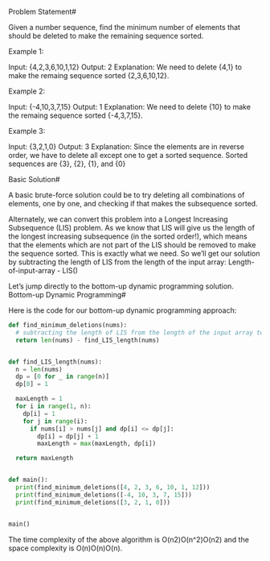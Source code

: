 Problem Statement#

Given a number sequence, find the minimum number of elements that should be deleted to make the remaining sequence sorted.

Example 1:

Input: {4,2,3,6,10,1,12}
Output: 2
Explanation: We need to delete {4,1} to make the remaing sequence sorted {2,3,6,10,12}.

Example 2:

Input: {-4,10,3,7,15}
Output: 1
Explanation: We need to delete {10} to make the remaing sequence sorted {-4,3,7,15}.

Example 3:

Input: {3,2,1,0}
Output: 3
Explanation: Since the elements are in reverse order, we have to delete all except one to get a
sorted sequence. Sorted sequences are {3}, {2}, {1}, and {0}

Basic Solution#

A basic brute-force solution could be to try deleting all combinations of elements, one by one, and checking if that makes the subsequence sorted.

Alternately, we can convert this problem into a Longest Increasing Subsequence (LIS) problem. As we know that LIS will give us the length of the longest increasing subsequence (in the sorted order!), which means that the elements which are not part of the LIS should be removed to make the sequence sorted. This is exactly what we need. So we’ll get our solution by subtracting the length of LIS from the length of the input array: Length-of-input-array - LIS()

Let’s jump directly to the bottom-up dynamic programming solution.
Bottom-up Dynamic Programming#

Here is the code for our bottom-up dynamic programming approach:

```py
def find_minimum_deletions(nums):
  # subtracting the length of LIS from the length of the input array to get minimum number of deletions
  return len(nums) - find_LIS_length(nums)


def find_LIS_length(nums):
  n = len(nums)
  dp = [0 for _ in range(n)]
  dp[0] = 1

  maxLength = 1
  for i in range(1, n):
    dp[i] = 1
    for j in range(i):
      if nums[i] > nums[j] and dp[i] <= dp[j]:
        dp[i] = dp[j] + 1
        maxLength = max(maxLength, dp[i])

  return maxLength


def main():
  print(find_minimum_deletions([4, 2, 3, 6, 10, 1, 12]))
  print(find_minimum_deletions([-4, 10, 3, 7, 15]))
  print(find_minimum_deletions([3, 2, 1, 0]))


main()

```

The time complexity of the above algorithm is O(n2)O(n^2)O(n​2​​) and the space complexity is O(n)O(n)O(n).

```py

```

```py

```

```py

```

```py

```
